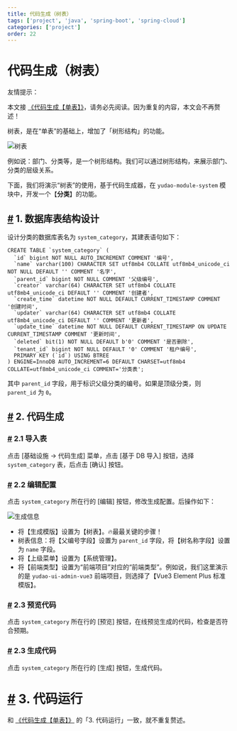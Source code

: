 ```yaml
---
title: 代码生成（树表）
tags: ['project', 'java', 'spring-boot', 'spring-cloud']
categories: ['project']
order: 22
---
```

# 代码生成（树表）

友情提示：

 本文接 [《代码生成【单表】》](/new-feature/)，请务必先阅读。因为重复的内容，本文会不再赘述！

 树表，是在“单表”的基础上，增加了「树形结构」的功能。

 ![树表](https://doc.iocoder.cn/img/%E4%BB%A3%E7%A0%81%E7%94%9F%E6%88%90/%E6%A0%91%E8%A1%A8/%E6%A0%91%E8%A1%A8.png)

 例如说：部门、分类等，是一个树形结构。我们可以通过树形结构，来展示部门、分类的层级关系。

 下面，我们将演示“树表”的使用，基于代码生成器，在 `yudao-module-system` 模块中，开发一个【**分类**】的功能。

 ## [#](#_1-数据库表结构设计) 1. 数据库表结构设计

 设计分类的数据库表名为 `system_category`，其建表语句如下：

 
```
CREATE TABLE `system_category` (
  `id` bigint NOT NULL AUTO_INCREMENT COMMENT '编号',
  `name` varchar(100) CHARACTER SET utf8mb4 COLLATE utf8mb4_unicode_ci NOT NULL DEFAULT '' COMMENT '名字',
  `parent_id` bigint NOT NULL COMMENT '父级编号',
  `creator` varchar(64) CHARACTER SET utf8mb4 COLLATE utf8mb4_unicode_ci DEFAULT '' COMMENT '创建者',
  `create_time` datetime NOT NULL DEFAULT CURRENT_TIMESTAMP COMMENT '创建时间',
  `updater` varchar(64) CHARACTER SET utf8mb4 COLLATE utf8mb4_unicode_ci DEFAULT '' COMMENT '更新者',
  `update_time` datetime NOT NULL DEFAULT CURRENT_TIMESTAMP ON UPDATE CURRENT_TIMESTAMP COMMENT '更新时间',
  `deleted` bit(1) NOT NULL DEFAULT b'0' COMMENT '是否删除',
  `tenant_id` bigint NOT NULL DEFAULT '0' COMMENT '租户编号',
  PRIMARY KEY (`id`) USING BTREE
) ENGINE=InnoDB AUTO_INCREMENT=6 DEFAULT CHARSET=utf8mb4 COLLATE=utf8mb4_unicode_ci COMMENT='分类表';

```
其中 `parent_id` 字段，用于标识父级分类的编号。如果是顶级分类，则 `parent_id` 为 `0`。

 ## [#](#_2-代码生成) 2. 代码生成

 ### [#](#_2-1-导入表) 2.1 导入表

 点击 [基础设施 -> 代码生成] 菜单，点击 [基于 DB 导入] 按钮，选择 `system_category` 表，后点击 [确认] 按钮。

 ### [#](#_2-2-编辑配置) 2.2 编辑配置

 点击 `system_category` 所在行的 [编辑] 按钮，修改生成配置。后操作如下：

 ![生成信息](https://doc.iocoder.cn/img/%E4%BB%A3%E7%A0%81%E7%94%9F%E6%88%90/%E6%A0%91%E8%A1%A8/%E7%94%9F%E6%88%90%E4%BF%A1%E6%81%AF.png)

 * 将【生成模版】设置为【树表】。🔥最最关键的步骤！
* 树表信息：将【父编号字段】设置为 `parent_id` 字段，将【树名称字段】设置为 `name` 字段。
* 将【上级菜单】设置为【系统管理】。
* 将【前端类型】设置为“前端项目”对应的“前端类型”。例如说，我们这里演示的是 `yudao-ui-admin-vue3` 前端项目，则选择了【Vue3 Element Plus 标准模版】。

 ### [#](#_2-3-预览代码) 2.3 预览代码

 点击 `system_category` 所在行的 [预览] 按钮，在线预览生成的代码，检查是否符合预期。

 ### [#](#_2-3-生成代码) 2.3 生成代码

 点击 `system_category` 所在行的 [生成] 按钮，生成代码。

 # [#](#_3-代码运行) 3. 代码运行

 和 [《代码生成【单表】》](/new-feature/) 的「3. 代码运行」一致，就不重复赘述。


